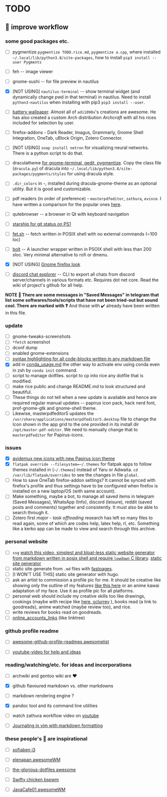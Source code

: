 # TODO

## :rice: improve workflow

### some good packages etc.

- [ ] pygmentize `pygmentize TODO.rice.md`, `pygmentize a.cpp`, where installed `~/.local/lib/python3.8/site-packages`, how to install `pip3 install --user Pygments`
- [ ] feh -- image viewer
- [ ] gnome-sushi -- for file preview in nautilus
- [x] [NOT USING] `nautilus-terminal` -- show terminal widget (and dynamically change pwd in that terminal) in nautilus. Need to install `python3-nautilus` when installing with pip3 `pip3 install --user`.
- [ ] [battery wallpaper](https://github.com/adi1090x/battery-wallpaper). Almost all of `adi1090x`'s creations are awesome. He has also created a custom Arch distribution *Archcraft* with all his rices included for selection by user.
- [ ] firefox-addons - Dark Reader, Imagus, Grammarly, Gnome Shell Integration, OneTab, uBlock Origin, Zotero Connector. 
- [ ] [NOT USING] `snap install netron` for visualizing neural networks. There is a python script to do that.
- [ ] draculatheme [for gnome-terminal, gedit, pygmentize](https://draculatheme.com/). Copy the class file (`dracula.py`) of dracula into `~/.local/lib/python3.8/site-packages/pygments/styles` for using dracula style.
- [ ] `.dir_colors` in `~`, installed during dracula-gnome-theme as an optional utility. But it is good and customizable.
- [ ] pdf readers (in order of preference) - `masterpdfeditor`, `zathura`, `evince`. I have written a comparison for the popular ones [here](https://www.reddit.com/r/linux4noobs/comments/hjwq19/comment/fwq2ll3).
- [ ] qutebrowser -- a browser in Qt with keyboard navigation
- [ ] [starship for git status on PS1](https://starship.rs/)
- [ ] [fet.sh](https://github.com/6gk/fet.sh/blob/master/fet.sh) -- fetch written in POSIX shell with no external commands (~100 loc)
- [ ] [bolt](https://github.com/salman-abedin/bolt) -- A launcher wrapper written in PSOIX shell with less than 200 sloc. Very minimal alternative to rofi or dmenu.
- [x] [NOT USING] [Gnome firefox look](https://github.com/rafaelmardojai/firefox-gnome-theme)
- [ ] [discord chat explorer](https://github.com/Tyrrrz/DiscordChatExporter) -- CLI to export all chats from discord server/channels in various formats etc. Requires dot net core. Read the wiki of project's github for all help. 


**NOTE :pencil: There are some messages in "Saved Messages" in telegram that list some softwares/tools/scripts that have not been tried-out but sound cool. There are marked with :question:** And those with :heavy_check_mark: already have been written in this file.

### update

- [ ] gnome-tweaks-screenshots
- [ ] `*fetch` screenshot
- [ ] dconf dump 
- [ ] enabled gnome-extensions
- [ ] [syntax highlighting for all code-blocks written in any markdown file](https://stackoverflow.com/questions/20303826/highlight-bash-shell-code-in-markdown)
- [x] add in [conda_usage.md](conda_usage.md) the other way to activate env using conda even in zsh by `conda init` command.
- [ ] script to manage dotfiles. script to cp into rice any dotfile that is modified.
- [ ] make rice public and change README.md to look structured and beautiful.
- [ ] These things do not tell when a new update is available and hence are required regular manual updates -- papirus icon pack, hack nerd font, prof-gnome-gtk and gnome-shell theme.
- [ ] Likewise, masterpdfeditor5 updates the `/usr/share/applications/masterpdfeditor5.desktop` file to change the Icon shown in the app grid to the one provided in its install dir `/opt/master-pdf-editor`. We need to manually change that to `masterpdfeditor` for Papirus-icons.

### issues

- [x] [avidemux new icons with new Papirus icon theme](avidemux_icon_workaround.md)
- [x] `flatpak override --filesystem=~/.themes` for flatpak apps to follow themes installed in (`~/.themes`) instead of Yaru or Adwaita. `cd /var/lib/flatpak/overrides` to see the changes in file `global`.
- [ ] How to save OneTab firefox-addon settings? It cannot be synced with firefox's profile and thus settings have to be configured when firefox is installed on a new laptop/OS (with same account). 
- [ ] Make something, maybe a bot, to manage all saved items in telegram (Saved Messages), WhatsApp (Info), discord (leisure), reddit (saved posts and comments) together and consistently. It must also be able to search through it.
- [ ] Zotero first *major* - *task offloading* research has left so many files to read again, some of which are codes help, latex help, rl, etc. Something like a kerko app can be made to view and search through this archive.

### personal website

- [ ] `ssg` [watch this video, simplest and bloat-less static website generator from markdown written in posix shell and require `lowdown` C library](https://youtu.be/N_ttw2Dihn8).  [static site generator](https://www.reddit.com/r/opensource/comments/hlaqk2/i_have_created_my_own_static_site_generator_in/?utm_medium=android_app&utm_source=share)
- [ ] static site generate from `.md` files with [fastpages](https://github.com/fastai/fastpages).
- [ ] [I WON'T USE THIS] static site generator with hugo.
- [ ] ask an artist to commission a profile pic for me. It should be creative like showing only the outline of my features [like this here](https://github.com/buffet/) or an anime kawai adaptation of my face. Use it as profile pic for all platforms.
- [ ] personal web should include my creative skills too like drawings, cookings (maybe with recipe like [here, sclurrey](https://theskullery.net/recipes/veggie-mini-pizza) ), books read (a link to goodreads), anime watched (maybe review too), and rice.
- [ ] write reviews for books read on goodreads.
- [ ] [online_accounts_links](online_accounts.md) (like linktree) 

### github profile readme

- [ ] [awesome-github-profile-readmes awesomelist](https://github.com/abhisheknaiidu/awesome-github-profile-readme)
- [ ] [youtube-video for help and ideas](https://www.reddit.com/r/VisualCoding/comments/ia6yvn/update_next_level_github_profile_readme_new/?utm_medium=android_app&utm_source=share)


### reading/watching/etc. for ideas and incorporations

- [ ] archwiki and gentoo wiki are :heart:
- [x] github flavoured markdown vs. other markdowns
- [ ] markdown rendering engine ?
- [x] pandoc tool and its command line utilities
- [ ] watch zathura workflow video on [youtube](https://www.youtube.com/watch?v=OC8FZW56MEc)
- [ ] [Journaling in vim with markdown formatting](https://danishpraka.sh/2020/02/23/journaling-in-vim.html)


### these people's :rice_ball: are inspirational

- [ ] [sofiaben i3](https://github.com/sofiabelen/dotfiles)
- [ ] [elenapan awesomeWM](https://github.com/elenapan/dotfiles)
- [ ] [the-glorious-dotfiles awesome](https://github.com/manilarome/the-glorious-dotfiles)
- [ ] [Swifty chicken bspwm](https://github.com/SwiftyChicken/dotfiles)
- [ ] [JavaCafe01 awesomeWM](https://github.com/JavaCafe01/dotfiles)


